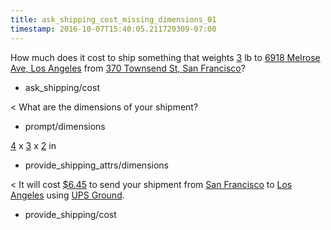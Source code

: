 ```yaml
---
title: ask_shipping_cost_missing_dimensions_01
timestamp: 2016-10-07T15:40:05.211720309-07:00
---
```


How much does it cost to ship something that weights [3](weight) lb to [6918 Melrose Ave, Los Angeles](to_address) from [370 Townsend St, San Francisco](from_address)?
* ask_shipping/cost

< What are the dimensions of your shipment?
* prompt/dimensions

[4](length) x [3](width) x [2](height) in
* provide_shipping_attrs/dimensions

< It will cost [$6.45](amount-of-money/cost) to send your shipment from [San Francisco](from_city) to [Los Angeles](to_city) using [UPS Ground](carrier).
* provide_shipping/cost
